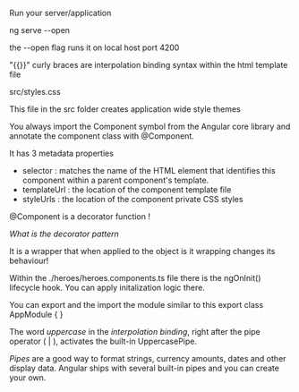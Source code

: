 Run your server/application 

ng serve --open

the --open flag runs it on local host port 4200


"{{}}" curly braces are interpolation binding syntax within the html template file 

src/styles.css 

This file in the src folder creates application wide style themes

You always import the Component symbol from the Angular core library and annotate the component class with @Component.

It has 3 metadata properties
- selector : matches the name of the HTML element that identifies this component within a parent component's template.
- templateUrl : the location of the component template file
- styleUrls : the location of the component private CSS styles

@Component is a decorator function !

*What is the decorator pattern*

It is a wrapper that when applied to the object is it wrapping changes its behaviour!


Within the ./heroes/heroes.components.ts file there is the ngOnInit() lifecycle hook. You can apply initalization logic there.

You can export and the import the module similar to this 
export class AppModule { }

The word *uppercase* in the *interpolation binding*, right after the pipe operator ( | ), activates the built-in UppercasePipe.

*Pipes* are a good way to format strings, currency amounts, dates and other display data. Angular ships with several built-in pipes and you can create your own.